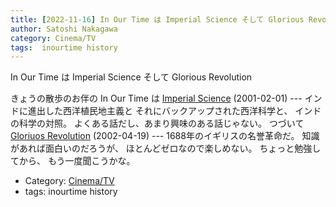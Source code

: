 ```yaml
---
title: [2022-11-16] In Our Time は Imperial Science そして Glorious Revolution
author: Satoshi Nakagawa
category: Cinema/TV
tags:  inourtime history
---
```


In Our Time は Imperial Science そして Glorious Revolution

 きょうの散歩のお伴の In Our Time は
[Imperial Science](https://www.bbc.co.uk/programmes/p00547b5?utm_source=pocket_saves) (2001-02-01) ---
インドに進出した西洋植民地主義と
それにバックアップされた西洋科学と、
インドの科学の対照。
よくある話だし、あまり興味のある話じゃない。
つづいて
[Gloriuos Revolution](https://www.bbc.co.uk/programmes/p00547fk?utm_source=pocket_saves) (2002-04-19) ---
1688年のイギリスの名誉革命だ。
知識があれば面白いのだろうが、
ほとんどゼロなので楽しめない。
ちょっと勉強してから、
もう一度聞こうかな。

- Category: [Cinema/TV](https://merapano.github.io/categories.html#Cinema/TV)
- tags:  inourtime history
